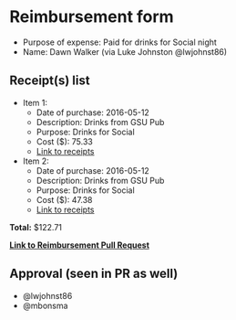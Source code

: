 
# Reimbursement form

- Purpose of expense: Paid for drinks for Social night
- Name: Dawn Walker (via Luke Johnston @lwjohnst86)

## Receipt(s) list

- Item 1:
    - Date of purchase: 2016-05-12
    - Description: Drinks from GSU Pub
    - Purpose: Drinks for Social
    - Cost ($): 75.33
    - [Link to receipts](https://github.com/UofTCoders/council/blob/master/treasurer/receipts/2016-05-12-drinks-GSUPub.pdf)
- Item 2:
    - Date of purchase: 2016-05-12
    - Description: Drinks from GSU Pub
    - Purpose: Drinks for Social
    - Cost ($): 47.38
    - [Link to receipts](https://github.com/UofTCoders/council/blob/master/treasurer/receipts/2016-05-12-drinks-GSUPub.pdf)
    
**Total:** $122.71
    
**[Link to Reimbursement Pull Request](https://github.com/UofTCoders/council/pull/19)**

## Approval (seen in PR as well)

- @lwjohnst86
- @mbonsma
